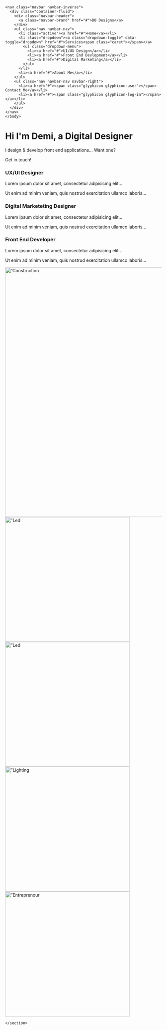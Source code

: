 <!doctype html>
<html lang="en">
  <body>

    <nav class="navbar navbar-inverse">
      <div class="container-fluid">
        <div class="navbar-header">
          <a class="navbar-brand" href="#">DO Designs</a>
        </div>
        <ul class="nav navbar-nav">
          <li class="active"><a href="#">Home</a></li>
          <li class="dropdown"><a class="dropdown-toggle" data-toggle="dropdown" href="#">Services<span class="caret"></span></a>
            <ul class="dropdown-menu">
              <li><a href="#">UI/UX Design</a></li>
              <li><a href="#">Front End Devlopment</a></li>
              <li><a href="#">Digital Marketing</a></li>
            </ul>
          </li>
          <li><a href="#">About Me</a></li>
        </ul>
        <ul class="nav navbar-nav navbar-right">
          <li><a href="#"><span class="glyphicon glyphicon-user"></span> Contact Me</a></li>
          <li><a href="#"><span class="glyphicon glyphicon-log-in"></span> </a></li>
        </ul>
      </div>
    </nav>
    </body>
  <head>
    <title>Bootstrap Portfolio</title>
    <meta charset="utf-8">
    <meta name="viewport" content="width=device-width, initial-scale=1">
    <link rel="stylesheet" href="https://maxcdn.bootstrapcdn.com/bootstrap/3.4.1/css/bootstrap.min.css">
    <script src="https://ajax.googleapis.com/ajax/libs/jquery/3.6.1/jquery.min.js"></script>
    <script src="https://maxcdn.bootstrapcdn.com/bootstrap/3.4.1/js/bootstrap.min.js"></script>
  </head>
  <body>
  
  <div class="jumbotron text-center">
    <h1>Hi I'm Demi, a Digital Designer</h1>
    <p>I design & develop front end applications... Want one?</p> 
    <p>Get in touch! </p> 
  </div>
    
  <div class="container">
    <div class="row">
      <div class="col-sm-4">
        <h3>UX/UI Designer</h3>
        <p>Lorem ipsum dolor sit amet, consectetur adipisicing elit...</p>
        <p>Ut enim ad minim veniam, quis nostrud exercitation ullamco laboris...</p>
      </div>
      <div class="col-sm-4">
        <h3>Digital Marketeting Designer</h3>
        <p>Lorem ipsum dolor sit amet, consectetur adipisicing elit...</p>
        <p>Ut enim ad minim veniam, quis nostrud exercitation ullamco laboris...</p>
      </div>
      <div class="col-sm-4">
        <h3>Front End Developer</h3>        
        <p>Lorem ipsum dolor sit amet, consectetur adipisicing elit...</p>
        <p>Ut enim ad minim veniam, quis nostrud exercitation ullamco laboris...</p>
      </div>
    </div>
  </div>
    <section class="page-section" id="work">
      <div class="center">
        <img src="file:///Users/demiogorman/Documents/New%20clients/D&B%20construction%20website/mockup/mockup%201.jpg" alt=”Construction Website I designed ” style="display: 1280px;height:800px;" class="center">
      </div>
        <div class="row">
          <img src="file:///Users/demiogorman/Documents/New%20clients/Envisio%20website/mac%20mockup/Archive/1.jpg" alt=”Led Lighting Website I designed ” style="display: 400px;height:400px;">
          <img src="file:///Users/demiogorman/Documents/New%20clients/Equals%20Health%20Website/mockup/equals%20health%20website%20mockup%201.jpg" alt=”Led Lighting Website I designed ” style="display: 400px;px;height:400px;">
          <img src="file:///Users/demiogorman/Documents/New%20clients/Cube%20Lighting%20website/webpage%201.jpg" alt=”Lighting Website I designed ” style="display: 400px;height:400px;">
          <img src="file:///Users/demiogorman/Documents/New%20clients/E%20and%20I%20Website/mac%20mockuo/screen%201.jpg" alt=”Entreprenour Website I designed ” style="display: 400px;height:400px;">
        </div>
        
        
    </section>
  
  </body>
  </html>
